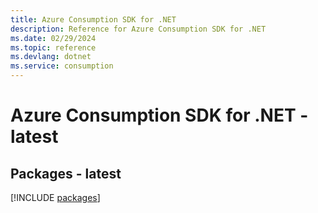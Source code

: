```yaml
---
title: Azure Consumption SDK for .NET
description: Reference for Azure Consumption SDK for .NET
ms.date: 02/29/2024
ms.topic: reference
ms.devlang: dotnet
ms.service: consumption
---
```

# Azure Consumption SDK for .NET - latest
## Packages - latest
[!INCLUDE [packages](consumption-index.md)]